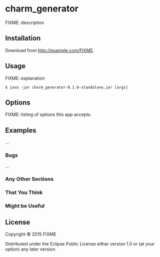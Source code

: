 # charm_generator

FIXME: description

## Installation

Download from http://example.com/FIXME.

## Usage

FIXME: explanation

    $ java -jar charm_generator-0.1.0-standalone.jar [args]

## Options

FIXME: listing of options this app accepts.

## Examples

...

### Bugs

...

### Any Other Sections
### That You Think
### Might be Useful

## License

Copyright © 2015 FIXME

Distributed under the Eclipse Public License either version 1.0 or (at
your option) any later version.
